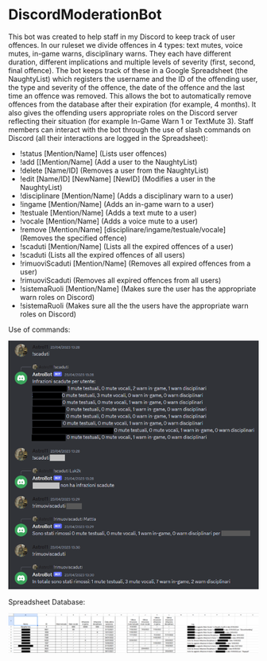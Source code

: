 # DiscordModerationBot

This bot was created to help staff in my Discord to keep track of user offences. In our ruleset we divide offences in 4 types: text mutes, voice mutes, in-game warns, disciplinary warns. They each have different duration, different implications and multiple levels of severity (first, second, final offence). The bot keeps track of these in a Google Spreadsheet (the NaughtyList) which registers the username and the ID of the offending user, the type and severity of the offence, the date of the offence and the last time an offence was removed. This allows the bot to automatically remove offences from the database after their expiration (for example, 4 months). It also gives the offending users appropriate roles on the Discord server reflecting their situation (for example In-Game Warn 1 or TextMute 3). Staff members can interact with the bot through the use of slash commands on Discord (all their interactions are logged in the Spreadsheet):

- !status [Mention/Name]                                           (Lists user offences)
- !add [[Mention/Name]                                             (Add a user to the NaughtyList)
- !delete [Name/ID]                                                (Removes a user from the NaughtyList)
- !edit [Name/ID] [NewName] [NewID]                                (Modifies a user in the NaughtyList)
- !disciplinare [Mention/Name]                                     (Adds a disciplinary warn to a user)
- !ingame [Mention/Name]                                           (Adds an in-game warn to a user)
- !testuale [Mention/Name]                                         (Adds a text mute to a user)
- !vocale [Mention/Name]                                           (Adds a voice mute to a user)
- !remove [Mention/Name] [disciplinare/ingame/testuale/vocale]     (Removes the specified offence)
- !scaduti [Mention/Name]                                          (Lists all the expired offences of a user)
- !scaduti                                                         (Lists all the expired offences of all users)
- !rimuoviScaduti [Mention/Name]                                   (Removes all expired offences from a user)
- !rimuoviScaduti                                                  (Removes all expired offences from all users)
- !sistemaRuoli [Mention/Name]                                     (Makes sure the user has the appropriate warn roles on Discord)
- !sistemaRuoli                                                    (Makes sure all the the users have the appropriate warn roles on Discord)

Use of commands:

![My Image](DiscordExample1.png)

Spreadsheet Database:

![My Image](SpreadSheetPic.png)
